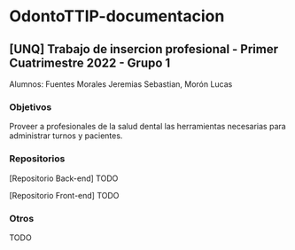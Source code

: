# OdontoTTIP-documentacion

## [UNQ] Trabajo de insercion profesional - Primer Cuatrimestre 2022 - Grupo 1

Alumnos: Fuentes Morales Jeremias Sebastian, Morón Lucas

### Objetivos

Proveer a profesionales de la salud dental las herramientas necesarias para administrar turnos y pacientes.

### Repositorios

[Repositorio Back-end] TODO

[Repositorio Front-end] TODO

### Otros

TODO
